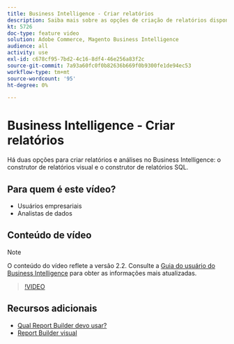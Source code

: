 ```yaml
---
title: Business Intelligence - Criar relatórios
description: Saiba mais sobre as opções de criação de relatórios disponíveis no Business Intelligence.
kt: 5726
doc-type: feature video
solution: Adobe Commerce, Magento Business Intelligence
audience: all
activity: use
exl-id: c678cf95-7bd2-4c16-8df4-46e256a83f2c
source-git-commit: 7a93a60fc0f0b82636b669f0b9300fe1de94ec53
workflow-type: tm+mt
source-wordcount: '95'
ht-degree: 0%

---
```


# Business Intelligence - Criar relatórios

Há duas opções para criar relatórios e análises no Business Intelligence: o construtor de relatórios visual e o construtor de relatórios SQL.

## Para quem é este vídeo?

- Usuários empresariais
- Analistas de dados

## Conteúdo de vídeo

>[!NOTE]
>
>O conteúdo do vídeo reflete a versão 2.2. Consulte a [Guia do usuário do Business Intelligence](https://docs.magento.com/mbi/) para obter as informações mais atualizadas.

>[!VIDEO](https://video.tv.adobe.com/v/35981?quality=12&learn=on)

## Recursos adicionais

- [Qual Report Builder devo usar?](https://docs.magento.com/mbi/data-user/reports/report-builder-options.html)
- [Report Builder visual](https://docs.magento.com/mbi/data-user/reports/ess-rpt-build-visual.html)
